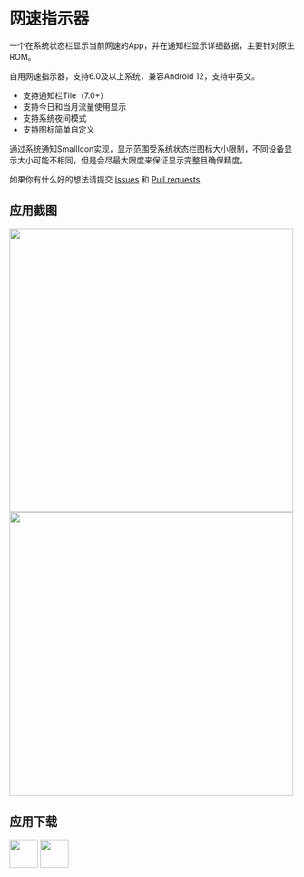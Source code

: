 # 网速指示器

一个在系统状态栏显示当前网速的App，并在通知栏显示详细数据，主要针对原生ROM。

自用网速指示器，支持6.0及以上系统，兼容Android 12，支持中英文。

* 支持通知栏Tile（7.0+）
* 支持今日和当月流量使用显示
* 支持系统夜间模式
* 支持图标简单自定义

通过系统通知SmallIcon实现，显示范围受系统状态栏图标大小限制，不同设备显示大小可能不相同，但是会尽最大限度来保证显示完整且确保精度。

如果你有什么好的想法请提交 [Issues](https://github.com/hushenghao/NativeTools/issues) 和 [Pull requests](https://github.com/hushenghao/NativeTools/pulls)

## 应用截图

<img height="500" src="https://assets.che300.com/wiki/2021-07-22/16269379709237029.jpeg"/><img height="500" src="https://assets.che300.com/wiki/2021-07-22/16269379625806575.jpeg"/>

## 应用下载

[<img height="50" src="https://static.coolapk.com/static/web/v8/images/header-logo.png"/>](https://www.coolapk.com/apk/com.dede.nativetools)
[<img height="50" src="https://assets.che300.com/wiki/2021-07-22/16269394073576500.png"/>](https://play.google.com/store/apps/details?id=com.dede.nativetools)
